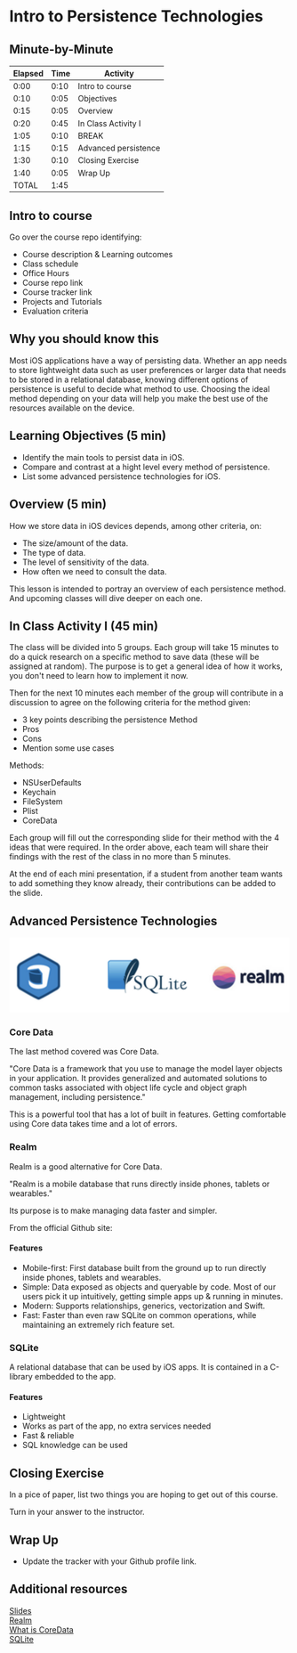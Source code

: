# Intro to Persistence Technologies

## Minute-by-Minute

| **Elapsed** | **Time**  | **Activity**              |
| ----------- | --------- | ------------------------- |
| 0:00        | 0:10      | Intro to course           |
| 0:10        | 0:05      | Objectives                |
| 0:15        | 0:05      | Overview                  |
| 0:20        | 0:45      | In Class Activity I       |
| 1:05        | 0:10      | BREAK                     |
| 1:15        | 0:15      | Advanced persistence      |
| 1:30        | 0:10      | Closing Exercise          |
| 1:40        | 0:05      | Wrap Up                   |
| TOTAL       | 1:45      |                           |

## Intro to course
Go over the course repo identifying:
  - Course description & Learning outcomes
  - Class schedule
  - Office Hours
  - Course repo link
  - Course tracker link
  - Projects and Tutorials
  - Evaluation criteria

## Why you should know this

Most iOS applications have a way of persisting data. Whether an app needs to store lightweight data such as user preferences or larger data that needs to be stored in a relational database, knowing different options of persistence is useful to decide what method to use. Choosing the ideal method depending on your data will help you make the best use of the resources available on the device.

## Learning Objectives (5 min)

- Identify the main tools to persist data in iOS.
- Compare and contrast at a hight level every method of persistence.
- List some advanced persistence technologies for iOS.

## Overview (5 min)
How we store data in iOS devices depends, among other criteria, on:
- The size/amount of the data.
- The type of data.
- The level of sensitivity of the data.
- How often we need to consult the data.

This lesson is intended to portray an overview of each persistence method. And upcoming classes will dive deeper on each one.

## In Class Activity I (45 min)

The class will be divided into 5 groups. Each group will take 15 minutes to do a quick research on a specific method to save data (these will be assigned at random). The purpose is to get a general idea of how it works, you don't need to learn how to implement it now.

Then for the next 10 minutes each member of the group will contribute in a discussion to agree on the following criteria for the method given:

- 3 key points describing the persistence Method
- Pros
- Cons
- Mention some use cases

Methods:
- NSUserDefaults
- Keychain
- FileSystem
- Plist
- CoreData

Each group will fill out the corresponding slide for their method with the 4 ideas that were required. In the order above, each team will share their findings with the rest of the class in no more than 5 minutes.

At the end of each mini presentation, if a student from another team wants to add something they know already, their contributions can be added to the slide.

## Advanced Persistence Technologies
![databases](assets/databases.png)

### Core Data
The last method covered was Core Data.

"Core Data is a framework that you use to manage the model layer objects in your application. It provides generalized and automated solutions to common tasks associated with object life cycle and object graph management, including persistence."

This is a powerful tool that has a lot of built in features. Getting comfortable using Core data takes time and a lot of errors.

### Realm
Realm is a good alternative for Core Data.

"Realm is a mobile database that runs directly inside phones, tablets or wearables."

Its purpose is to make managing data faster and simpler.

From the official Github site:

#### Features

- Mobile-first: First database built from the ground up to run directly inside phones, tablets and wearables.
- Simple: Data exposed as objects and queryable by code. Most of our users pick it up intuitively, getting simple apps up & running in minutes.
- Modern: Supports relationships, generics, vectorization and Swift.
- Fast: Faster than even raw SQLite on common operations, while maintaining an extremely rich feature set.

### SQLite
A relational database that can be used by iOS apps. It is contained in a C-library embedded to the app.

#### Features
- Lightweight
- Works as part of the app, no extra services needed
- Fast & reliable
- SQL knowledge can be used

## Closing Exercise

In a pice of paper, list two things you are hoping to get out of this course.

Turn in your answer to the instructor.

## Wrap Up
- Update the tracker with your Github profile link.

## Additional resources
[Slides]()<br>
[Realm](https://github.com/realm/realm-cocoa)<br>
[What is CoreData](https://developer.apple.com/library/archive/documentation/Cocoa/Conceptual/CoreData/index.html)<br>
[SQLite](https://www.simplifiedios.net/swift-sqlite-tutorial)
